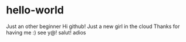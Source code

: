 # hello-world
Just an other beginner
Hi github!
Just a new girl in the cloud 
Thanks for having me :)
see y@!
salut!
adios
